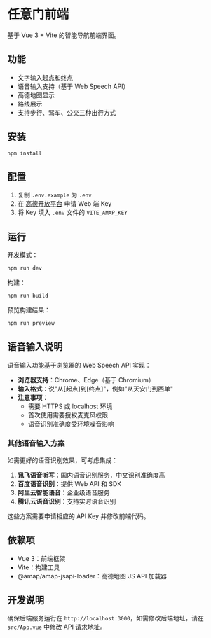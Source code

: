 # 任意门前端

基于 Vue 3 + Vite 的智能导航前端界面。

## 功能

- 文字输入起点和终点
- 语音输入支持（基于 Web Speech API）
- 高德地图显示
- 路线展示
- 支持步行、驾车、公交三种出行方式

## 安装

```bash
npm install
```

## 配置

1. 复制 `.env.example` 为 `.env`
2. 在 [高德开放平台](https://lbs.amap.com/) 申请 Web 端 Key
3. 将 Key 填入 `.env` 文件的 `VITE_AMAP_KEY`

## 运行

开发模式：
```bash
npm run dev
```

构建：
```bash
npm run build
```

预览构建结果：
```bash
npm run preview
```

## 语音输入说明

语音输入功能基于浏览器的 Web Speech API 实现：

- **浏览器支持**：Chrome、Edge（基于 Chromium）
- **输入格式**：说"从[起点]到[终点]"，例如"从天安门到西单"
- **注意事项**：
  - 需要 HTTPS 或 localhost 环境
  - 首次使用需要授权麦克风权限
  - 语音识别准确度受环境噪音影响

### 其他语音输入方案

如需更好的语音识别效果，可考虑集成：

1. **讯飞语音听写**：国内语音识别服务，中文识别准确度高
2. **百度语音识别**：提供 Web API 和 SDK
3. **阿里云智能语音**：企业级语音服务
4. **腾讯云语音识别**：支持实时语音识别

这些方案需要申请相应的 API Key 并修改前端代码。

## 依赖项

- Vue 3：前端框架
- Vite：构建工具
- @amap/amap-jsapi-loader：高德地图 JS API 加载器

## 开发说明

确保后端服务运行在 `http://localhost:3000`，如需修改后端地址，请在 `src/App.vue` 中修改 API 请求地址。
